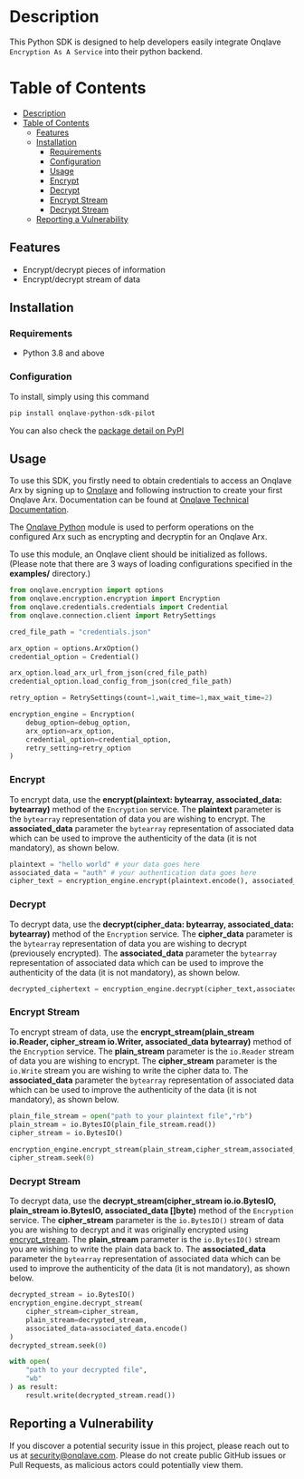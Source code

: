 # Description
This Python SDK is designed to help developers easily integrate Onqlave `Encryption As A Service` into their python backend.




# Table of Contents

- [Description](#description)
- [Table of Contents](#table-of-contents)
	- [Features](#features)
	- [Installation](#installation)
		- [Requirements](#requirements)
		- [Configuration](#configuration)
		- [Usage](#usage)
		- [Encrypt](#encrypt)
		- [Decrypt](#decrypt)
		- [Encrypt Stream](#encrypt-stream)
		- [Decrypt Stream](#decrypt-stream)
	- [Reporting a Vulnerability](#reporting-a-vulnerability)




## Features
- Encrypt/decrypt pieces of information
- Encrypt/decrypt stream of data

## Installation

### Requirements

- Python 3.8 and above

### Configuration
To install, simply using this command

```bash
pip install onqlave-python-sdk-pilot
```
You can also check the [package detail on PyPI](https://pypi.org/project/onqlave-python-sdk-pilot)

## Usage
To use this SDK, you firstly need to obtain credentials to access an Onqlave Arx by signing up to [Onqlave](https://onqlave.com) and following instruction to create your first Onqlave Arx. Documentation can be found at [Onqlave Technical Documentation](https://docs.onqlave.com).

The [Onqlave Python](https://github.com/onqlavelabs/onqlave-python) module is used to perform operations on the configured Arx such as encrypting and decryptin for an Onqlave Arx. 

To use this module, an Onqlave client should be initialized as follows.
(Please note that there are 3 ways of loading configurations specified in the **examples/** directory.)

```python
from onqlave.encryption import options
from onqlave.encryption.encryption import Encryption
from onqlave.credentials.credentials import Credential
from onqlave.connection.client import RetrySettings

cred_file_path = "credentials.json"

arx_option = options.ArxOption()
credential_option = Credential()

arx_option.load_arx_url_from_json(cred_file_path)
credential_option.load_config_from_json(cred_file_path)

retry_option = RetrySettings(count=1,wait_time=1,max_wait_time=2) 

encryption_engine = Encryption(
    debug_option=debug_option,
    arx_option=arx_option,
    credential_option=credential_option,
    retry_setting=retry_option
)
```


### Encrypt

To encrypt data, use the **encrypt(plaintext: bytearray, associated_data: bytearray)** method of the `Encryption` service. The **plaintext** parameter is the `bytearray` representation of data you are wishing to encrypt. The **associated_data** parameter the `bytearray` representation of associated data which can be used to improve the authenticity of the data (it is not mandatory), as shown below.

```python
plaintext = "hello world" # your data goes here
associated_data = "auth" # your authentication data goes here
cipher_text = encryption_engine.encrypt(plaintext.encode(), associated_data.encode())
```

### Decrypt

To decrypt data, use the **decrypt(cipher_data: bytearray, associated_data: bytearray)** method of the `Encryption` service. The **cipher_data** parameter is the `bytearray` representation of data you are wishing to decrypt (previousely encrypted). The **associated_data** parameter the `bytearray` representation of associated data which can be used to improve the authenticity of the data (it is not mandatory), as shown below.

```python
decrypted_ciphertext = encryption_engine.decrypt(cipher_text,associated_data.encode())
```

### Encrypt Stream
To encrypt stream of data, use the **encrypt_stream(plain_stream io.Reader, cipher_stream io.Writer, associated_data bytearray)** method of the `Encryption` service. The **plain_stream** parameter is the `io.Reader` stream of data you are wishing to encrypt. The **cipher_stream** parameter is the `io.Write` stream you are wishing to write the cipher data to. The **associated_data** parameter the `bytearray` representation of associated data which can be used to improve the authenticity of the data (it is not mandatory), as shown below.

```python
plain_file_stream = open("path to your plaintext file","rb")
plain_stream = io.BytesIO(plain_file_stream.read())
cipher_stream = io.BytesIO()
    
encryption_engine.encrypt_stream(plain_stream,cipher_stream,associated_data.encode())
cipher_stream.seek(0)
```

### Decrypt Stream
To decrypt data, use the **decrypt_stream(cipher_stream io.io.BytesIO, plain_stream io.BytesIO, associated_data []byte)** method of the `Encryption` service. The **cipher_stream** parameter is the `io.BytesIO()` stream of data you are wishing to decrypt and it was originally encrypted using [encrypt_stream](#encrypt-stream). The **plain_stream** parameter is the `io.BytesIO()` stream you are wishing to write the plain data back to. The **associated_data** parameter the `bytearray` representation of associated data which can be used to improve the authenticity of the data (it is not mandatory), as shown below.

```python
decrypted_stream = io.BytesIO()
encryption_engine.decrypt_stream(
    cipher_stream=cipher_stream,
    plain_stream=decrypted_stream,
    associated_data=associated_data.encode()
)
decrypted_stream.seek(0)

with open(
    "path to your decrypted file",
    "wb"
) as result:
    result.write(decrypted_stream.read())
```

## Reporting a Vulnerability

If you discover a potential security issue in this project, please reach out to us at security@onqlave.com. Please do not create public GitHub issues or Pull Requests, as malicious actors could potentially view them.